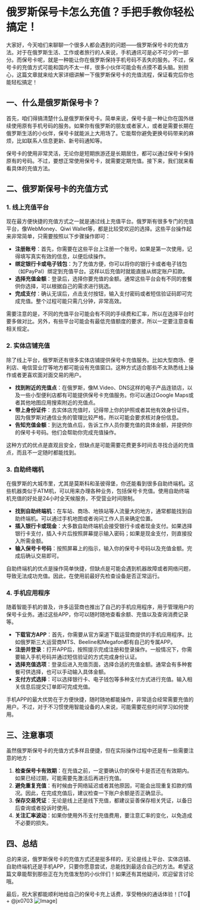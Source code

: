 # 俄罗斯保号卡怎么充值？手把手教你轻松搞定！

大家好，今天咱们来聊聊一个很多人都会遇到的问题——俄罗斯保号卡的充值方法。对于在俄罗斯生活、工作或者旅行的人来说，手机通讯可是必不可少的一部分。而保号卡呢，就是一种能让你在俄罗斯保持手机号码不丢失的服务。不过，保号卡的充值方式可能和国内不太一样，很多小伙伴可能会有点摸不着头脑。别担心，这篇文章就来给大家详细讲解一下俄罗斯保号卡的充值流程，保证看完后你也能轻松搞定！

## 一、什么是俄罗斯保号卡？

首先，咱们得搞清楚什么是俄罗斯保号卡。简单来说，保号卡是一种让你在国外继续使用原有手机号码的服务。如果你有俄罗斯的朋友或者家人，或者是需要长期在俄罗斯生活的小伙伴，保号卡就能派上大用场了。它能帮你避免更换号码带来的麻烦，比如联系人信息更新、新号码通知等。

保号卡的使用非常灵活，无论你是短期旅游还是长期居住，都可以通过保号卡保持原有的号码。不过，要想正常使用保号卡，就需要定期充值。接下来，我们就来看看具体的充值方法。

## 二、俄罗斯保号卡的充值方式

### 1. 线上充值平台

现在最方便快捷的充值方式之一就是通过线上充值平台。俄罗斯有很多专门的充值平台，像WebMoney、Qiwi Wallet等，都是比较受欢迎的选择。这些平台操作起来非常简单，只需要按照以下步骤操作即可：

- **注册账号**：首先，你需要在这些平台上注册一个账号。如果是第一次使用，记得填写真实有效的信息，以便后续操作。
- **绑定银行卡或电子钱包**：为了充值方便，你可以将你的银行卡或者电子钱包（如PayPal）绑定到充值平台。这样以后充值时就能直接从绑定账户扣款。
- **选择充值金额**：登录后，选择你要充值的金额。通常这些平台会有不同的套餐供你选择，可以根据自己的需求进行挑选。
- **完成支付**：确认无误后，点击支付按钮，输入支付密码或者短信验证码即可完成充值。整个过程可能只需几分钟，非常高效。

需要注意的是，不同的充值平台可能会有不同的手续费和汇率，所以在选择平台时要多做对比。另外，有些平台可能会有最低充值额度的要求，所以一定要注意查看相关规定。

### 2. 实体店铺充值

除了线上平台，俄罗斯还有很多实体店铺提供保号卡充值服务。比如大型商场、便利店、电信营业厅等地方都可能设有充值窗口。这种方式适合那些不太熟悉线上操作或者更喜欢面对面交易的用户。

- **找到附近的充值点**：在俄罗斯，像M.Video、DNS这样的电子产品连锁店，以及一些小型便利店都有可能提供保号卡充值服务。你可以通过Google Maps或者其他地图应用搜索附近的充值点。
- **带上身份证件**：去实体店充值时，记得带上你的护照或者其他有效身份证件。因为俄罗斯对通信业务的管理比较严格，所以可能会要求核对身份信息。
- **告知充值金额**：到达充值点后，告诉工作人员你要充值的具体金额，并提供你的保号卡号码。他们会帮助你完成充值操作。

这种方式的优点是直观且安全，但缺点是可能需要花费更多时间去寻找合适的充值点，而且不一定随时都能找到。

### 3. 自助终端机

在俄罗斯的大城市里，尤其是莫斯科和圣彼得堡，你还能看到很多自助终端机。这些机器类似于ATM机，可以用来办理各种业务，包括保号卡充值。使用自助终端机充值的好处是24小时全天候服务，不受营业时间限制。

- **找到自助终端机**：在车站、商场、地铁站等人流量大的地方，通常都能找到自助终端机。可以通过手机地图或者询问工作人员来确定位置。
- **插入银行卡或现金**：大多数自助终端机会接受银行卡或者现金支付。如果选择银行卡支付，插入卡片后按照屏幕提示输入密码；如果是现金支付，则直接投入所需金额。
- **输入保号卡号码**：按照屏幕上的指示，输入你的保号卡号码以及充值金额。完成后确认交易即可。

自助终端机的优点是操作简单快捷，但缺点是可能会遇到机器故障或者网络问题，导致无法成功充值。因此，在使用前最好先检查设备是否正常运行。

### 4. 手机应用程序

随着智能手机的普及，许多运营商也推出了自己的手机应用程序，用于管理用户的保号卡业务。通过这些APP，你可以随时随地查看余额、充值以及查询消费记录等。

- **下载官方APP**：首先，你需要从官方渠道下载运营商提供的手机应用程序。比如俄罗斯三大运营商MTS、Beeline和Megafon都有自己的专属APP。
- **注册并登录**：打开APP后，按照提示完成注册和登录操作。一般情况下，你需要输入手机号码并通过短信验证的方式完成身份认证。
- **选择充值选项**：登录后进入充值页面，选择合适的充值金额。通常会有多种套餐可供选择，也可以手动输入具体金额。
- **支付方式选择**：可以选择银行卡、电子钱包等多种支付方式进行充值。输入相关信息后提交订单即可完成充值。

手机APP的最大优势在于方便快捷，随时随地都能操作，非常适合经常需要充值的用户。不过，对于不习惯使用智能设备的人来说，可能需要花些时间学习如何使用。

## 三、注意事项

虽然俄罗斯保号卡的充值方式多样且便捷，但在实际操作过程中还是有一些需要注意的地方：

1. **检查保号卡有效期**：在充值之前，一定要确认你的保号卡是否还在有效期内。如果已经过期，可能需要先激活后再进行充值。
2. **避免重复充值**：有时候由于网络延迟或者其他原因，可能会出现重复扣款的情况。因此，在完成充值后，建议检查一下账户余额是否正确显示。
3. **保存交易凭证**：无论是线上还是线下充值，都建议妥善保存相关凭证，以备日后查询或者投诉时使用。
4. **关注汇率波动**：如果你使用外币支付充值费用，要注意汇率的变化，以免造成不必要的损失。

## 四、总结

总的来说，俄罗斯保号卡的充值方式还是挺多样的，无论是线上平台、实体店铺、自助终端机还是手机APP，只要你愿意尝试，总能找到最适合自己的方法。希望这篇文章能帮到那些正在为充值发愁的小伙伴们！如果还有其他疑问，欢迎留言讨论哦。

最后，祝大家都能顺利地给自己的保号卡充上话费，享受畅快的通话体验！[TG💪+ @jx0703 ![Image](https://github.com/user-attachments/assets/dbca1d08-cadb-493c-b0ec-ad6f7a83f270)]